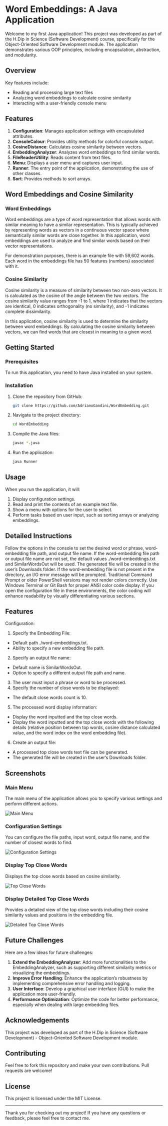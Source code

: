 # Word Embeddings: A Java Application

Welcome to my first Java application! This project was developed as part of the H.Dip in Science (Software Development) course, specifically for the Object-Oriented Software Development module. The application demonstrates various OOP principles, including encapsulation, abstraction, and modularity.

## Overview

Key features include:
- Reading and processing large text files
- Analyzing word embeddings to calculate cosine similarity
- Interacting with a user-friendly console menu

## Features

1. **Configuration**: Manages application settings with encapsulated attributes.
2. **ConsoleColour**: Provides utility methods for colorful console output.
3. **CosineDistance**: Calculates cosine similarity between vectors.
4. **EmbeddingAnalyzer**: Analyzes word embeddings to find similar words.
5. **FileReaderUtility**: Reads content from text files.
6. **Menu**: Displays a user menu and captures user input.
7. **Runner**: The entry point of the application, demonstrating the use of other classes.
8. **Sort**: Provides methods to sort arrays.

## Word Embeddings and Cosine Similarity

### Word Embeddings

Word embeddings are a type of word representation that allows words with similar meaning to have a similar representation. This is typically achieved by representing words as vectors in a continuous vector space where semantically similar words are close together. In this application, word embeddings are used to analyze and find similar words based on their vector representations.

For demonstration purposes, there is an example file with 59,602 words. Each word in the embeddings file has 50 features (numbers) associated with it.

### Cosine Similarity

Cosine similarity is a measure of similarity between two non-zero vectors. It is calculated as the cosine of the angle between the two vectors. The cosine similarity value ranges from -1 to 1, where 1 indicates that the vectors are identical, 0 indicates orthogonality (no similarity), and -1 indicates complete dissimilarity.

In this application, cosine similarity is used to determine the similarity between word embeddings. By calculating the cosine similarity between vectors, we can find words that are closest in meaning to a given word.

## Getting Started

### Prerequisites

To run this application, you need to have Java installed on your system.

### Installation

1. Clone the repository from GitHub:

   ```sh
   git clone https://github.com/AdrianoGandini/WordEmbedding.git
   ```

2. Navigate to the project directory:

   ```sh
   cd WordEmbedding
   ```

3. Compile the Java files:

   ```sh
   javac *.java
   ```

4. Run the application:

   ```sh
   java Runner
   ```

## Usage

When you run the application, it will:
1. Display configuration settings.
2. Read and print the contents of an example text file.
3. Show a menu with options for the user to select.
4. Perform tasks based on user input, such as sorting arrays or analyzing embeddings.

## Detailed Instructions

Follow the options in the console to set the desired word or phrase, word-embedding file path, and output file name. If the word-embedding file path or output file name are not set, the default values ./word-embeddings.txt and SimilarWordsOut will be used. The generated file will be created in the user’s Downloads folder. If the word-embedding file is not present in the directory, an I/O error message will be prompted. Traditional Command Prompt or older PowerShell versions may not render colors correctly. Use Windows Terminal or Git Bash for proper ANSI color code display. If you open the configuration file in these environments, the color coding will enhance readability by visually differentiating various sections.

## Features

Configuration:
1. Specify the Embedding File:
* Default path ./word-embeddings.txt.
* Ability to specify a new embedding file path.
2. Specify an output file name:
* Default name is SimilarWordsOut.
* Option to specify a different output file path and name.
3. The user must input a phrase or word to be processed.
4. Specify the number of close words to be displayed:
* The default close words count is 10.
5. The processed word display information:
* Display the word inputted and the top close words.
* Display the word inputted and the top close words with the following details (relative position between top words, cosine distance calculated value, and the word index on the word embedding file).
6. Create an output file:
* A processed top close words text file can be generated.
* The generated file will be created in the user’s Downloads folder.

## Screenshots

### Main Menu
The main menu of the application allows you to specify various settings and perform different actions.

![Main Menu](images/Menu.png)

### Configuration Settings
You can configure the file paths, input word, output file name, and the number of closest words to find.

![Configuration Settings](images/Configurations.png)

### Display Top Close Words
Displays the top close words based on cosine similarity.

![Top Close Words](images/CloseWords.png)

### Display Detailed Top Close Words
Provides a detailed view of the top close words including their cosine similarity values and positions in the embedding file.

![Detailed Top Close Words](images/DetailWords.png)

## Future Challenges

Here are a few ideas for future challenges:
1. **Extend the EmbeddingAnalyzer**: Add more functionalities to the EmbeddingAnalyzer, such as supporting different similarity metrics or visualizing the embeddings.
2. **Improve Error Handling**: Enhance the application’s robustness by implementing comprehensive error handling and logging.
3. **User Interface**: Develop a graphical user interface (GUI) to make the application more user-friendly.
4. **Performance Optimization**: Optimize the code for better performance, especially when dealing with large embedding files.

## Acknowledgements

This project was developed as part of the H.Dip in Science (Software Development) - Object-Oriented Software Development module. 

## Contributing

Feel free to fork this repository and make your own contributions. Pull requests are welcome!

## License

This project is licensed under the MIT License.

---

Thank you for checking out my project! If you have any questions or feedback, please feel free to contact me.

